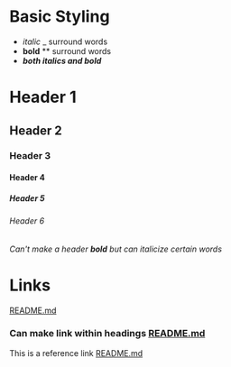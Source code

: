 # Basic Styling
* _italic_ _ surround words
* **bold** ** surround words
* **_both italics and bold_**

# Header 1
## Header 2
### Header 3
#### Header 4
##### Header 5
###### Header 6
###### Can't make a header **bold** but can _italicize_ certain words

# Links
[README.md](<https://github.com/VanTye/markdown-notes/blob/main/README.md>)
### Can make link within headings [README.md](<https://github.com/VanTye/markdown-notes/blob/main/README.md>)

This is a reference link [README.md][readme-link]

[readme-link]: <https://github.com/VanTye/markdown-notes/blob/main/README.md>
